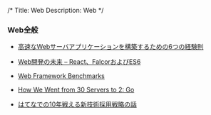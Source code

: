 /*
Title: Web
Description: Web
*/

### Web全般

* [高速なWebサーバアプリケーションを構築するための6つの経験則](http://postd.cc/6-rules-of-thumb-to-build-blazing-fast-web-server-applications/)

* [Web開発の未来 – React、FalcorおよびES6](http://postd.cc/future-of-the-web-react-falcor/)

* [Web Framework Benchmarks](https://www.techempower.com/benchmarks/)

* [How We Went from 30 Servers to 2: Go](http://www.iron.io/blog/2013/03/how-we-went-from-30-servers-to-2-go.html)

* [はてなでの10年戦える新技術採用戦略の話](http://developer.hatenastaff.com/entry/2015/12/25/140233)
